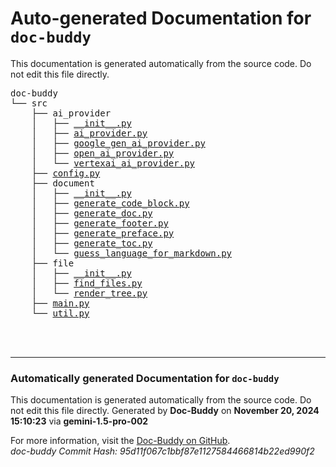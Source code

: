 # Auto-generated Documentation for `doc-buddy`
This documentation is generated automatically from the source code. Do not edit this file directly.
<pre style="font-family: monospace;">doc-buddy<br>└── src<br>&nbsp;&nbsp;&nbsp;&nbsp;├── ai_provider<br>&nbsp;&nbsp;&nbsp;&nbsp;│&nbsp;&nbsp;&nbsp;├── <a href="src/ai_provider/__init__.py.md" target="_blank">__init__.py</a><br>&nbsp;&nbsp;&nbsp;&nbsp;│&nbsp;&nbsp;&nbsp;├── <a href="src/ai_provider/ai_provider.py.md" target="_blank">ai_provider.py</a><br>&nbsp;&nbsp;&nbsp;&nbsp;│&nbsp;&nbsp;&nbsp;├── <a href="src/ai_provider/google_gen_ai_provider.py.md" target="_blank">google_gen_ai_provider.py</a><br>&nbsp;&nbsp;&nbsp;&nbsp;│&nbsp;&nbsp;&nbsp;├── <a href="src/ai_provider/open_ai_provider.py.md" target="_blank">open_ai_provider.py</a><br>&nbsp;&nbsp;&nbsp;&nbsp;│&nbsp;&nbsp;&nbsp;└── <a href="src/ai_provider/vertexai_ai_provider.py.md" target="_blank">vertexai_ai_provider.py</a><br>&nbsp;&nbsp;&nbsp;&nbsp;├── <a href="src/config.py.md" target="_blank">config.py</a><br>&nbsp;&nbsp;&nbsp;&nbsp;├── document<br>&nbsp;&nbsp;&nbsp;&nbsp;│&nbsp;&nbsp;&nbsp;├── <a href="src/document/__init__.py.md" target="_blank">__init__.py</a><br>&nbsp;&nbsp;&nbsp;&nbsp;│&nbsp;&nbsp;&nbsp;├── <a href="src/document/generate_code_block.py.md" target="_blank">generate_code_block.py</a><br>&nbsp;&nbsp;&nbsp;&nbsp;│&nbsp;&nbsp;&nbsp;├── <a href="src/document/generate_doc.py.md" target="_blank">generate_doc.py</a><br>&nbsp;&nbsp;&nbsp;&nbsp;│&nbsp;&nbsp;&nbsp;├── <a href="src/document/generate_footer.py.md" target="_blank">generate_footer.py</a><br>&nbsp;&nbsp;&nbsp;&nbsp;│&nbsp;&nbsp;&nbsp;├── <a href="src/document/generate_preface.py.md" target="_blank">generate_preface.py</a><br>&nbsp;&nbsp;&nbsp;&nbsp;│&nbsp;&nbsp;&nbsp;├── <a href="src/document/generate_toc.py.md" target="_blank">generate_toc.py</a><br>&nbsp;&nbsp;&nbsp;&nbsp;│&nbsp;&nbsp;&nbsp;└── <a href="src/document/guess_language_for_markdown.py.md" target="_blank">guess_language_for_markdown.py</a><br>&nbsp;&nbsp;&nbsp;&nbsp;├── file<br>&nbsp;&nbsp;&nbsp;&nbsp;│&nbsp;&nbsp;&nbsp;├── <a href="src/file/__init__.py.md" target="_blank">__init__.py</a><br>&nbsp;&nbsp;&nbsp;&nbsp;│&nbsp;&nbsp;&nbsp;├── <a href="src/file/find_files.py.md" target="_blank">find_files.py</a><br>&nbsp;&nbsp;&nbsp;&nbsp;│&nbsp;&nbsp;&nbsp;└── <a href="src/file/render_tree.py.md" target="_blank">render_tree.py</a><br>&nbsp;&nbsp;&nbsp;&nbsp;├── <a href="src/main.py.md" target="_blank">main.py</a><br>&nbsp;&nbsp;&nbsp;&nbsp;└── <a href="src/util.py.md" target="_blank">util.py</a><br></pre><br>
<br>


---
### Automatically generated Documentation for `doc-buddy`
This documentation is generated automatically from the source code. Do not edit this file directly.
Generated by **Doc-Buddy** on **November 20, 2024 15:10:23** via **gemini-1.5-pro-002**

For more information, visit the [Doc-Buddy on GitHub](https://github.com/scott-r-lindsey/doc-buddy).  
*doc-buddy Commit Hash: 95d11f067c1bbf87e1127584466814b22ed990f2*
